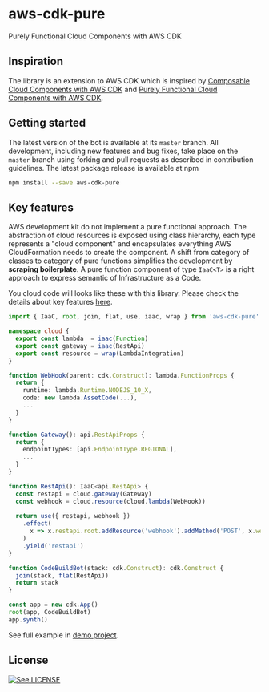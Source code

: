 # aws-cdk-pure

Purely Functional Cloud Components with AWS CDK


## Inspiration

The library is an extension to AWS CDK which is inspired by [Composable Cloud Components with AWS CDK](https://i.am.fog.fish/2019/07/28/composable-cloud-components-with-aws-cdk.html) and [Purely Functional Cloud Components with AWS CDK](https://i.am.fog.fish/2019/08/23/purely-functional-cloud-with-aws-cdk.html).


## Getting started

The latest version of the bot is available at its `master` branch. All development, including new features and bug fixes, take place on the `master` branch using forking and pull requests as described in contribution guidelines. The latest package release is available at npm

```bash
npm install --save aws-cdk-pure
```

## Key features 

AWS development kit do not implement a pure functional approach. The abstraction of cloud resources is exposed using class hierarchy, each type represents a "cloud component" and encapsulates everything AWS CloudFormation needs to create the component. A shift from category of classes to category of pure functions simplifies the development by **scraping boilerplate**. A pure function component of type `IaaC<T>` is a right approach to express semantic of Infrastructure as a Code.

You cloud code will looks like these with this library. Please check the details about key features [here](https://i.am.fog.fish/2019/08/23/purely-functional-cloud-with-aws-cdk.html).

```typescript
import { IaaC, root, join, flat, use, iaac, wrap } from 'aws-cdk-pure'

namespace cloud {
  export const lambda  = iaac(Function)
  export const gateway = iaac(RestApi)
  export const resource = wrap(LambdaIntegration)
}

function WebHook(parent: cdk.Construct): lambda.FunctionProps {
  return {
    runtime: lambda.Runtime.NODEJS_10_X,
    code: new lambda.AssetCode(...),
    ...
  }
}

function Gateway(): api.RestApiProps {
  return {
    endpointTypes: [api.EndpointType.REGIONAL],
    ...
  }
}

function RestApi(): IaaC<api.RestApi> {
  const restapi = cloud.gateway(Gateway)
  const webhook = cloud.resource(cloud.lambda(WebHook))
  
  return use({ restapi, webhook })
    .effect(
      x => x.restapi.root.addResource('webhook').addMethod('POST', x.webhook)
    )
    .yield('restapi')
}

function CodeBuildBot(stack: cdk.Construct): cdk.Construct {
  join(stack, flat(RestApi))
  return stack
}

const app = new cdk.App()
root(app, CodeBuildBot)
app.synth()
```

See full example in [demo project](https://github.com/fogfish/code-build-bot).

## License

[![See LICENSE](https://img.shields.io/github/license/fogfish/aws-cdk-pure.svg?style=for-the-badge)](LICENSE)
